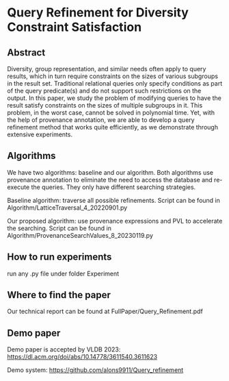 # Query Refinement for Diversity Constraint Satisfaction

## Abstract
Diversity, group representation, and similar needs often apply to query results, which in turn require constraints on the sizes of various subgroups in the result set. Traditional relational queries only specify conditions as part of the query predicate(s) and do not support such restrictions on the output. In this paper, we study the problem of modifying queries to have the result satisfy constraints on the sizes of multiple subgroups in it. This problem, in the worst case, cannot be solved in polynomial time. Yet, with the help of provenance annotation, we are able to develop a query refinement method that works quite efficiently, as we demonstrate through extensive experiments. 


## Algorithms
We have two algorithms: baseline and our algorithm.
Both algorithms use provenance annotation to eliminate the need to access the database and re-execute the queries.
They only have different searching strategies.


Baseline algorithm: traverse all possible refinements. Script can be found in Algorithm/LatticeTraversal_4_20220901.py

Our proposed algorithm: use provenance expressions and PVL to accelerate the searching. 
Script can be found in Algorithm/ProvenanceSearchValues_8_20230119.py


## How to run experiments
run any .py file under folder Experiment


## Where to find the paper
Our technical report can be found at FullPaper/Query_Refinement.pdf

## Demo paper
Demo paper is accepted by VLDB 2023: https://dl.acm.org/doi/abs/10.14778/3611540.3611623 

Demo system: https://github.com/alons9911/Query_refinement
